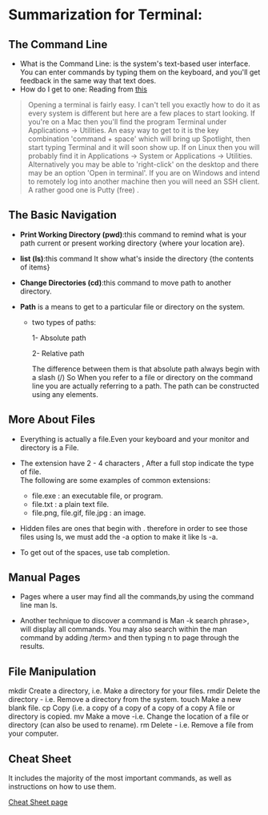 # Summarization for Terminal:
## The Command Line
 - What is the Command Line:
 is the system's text-based user interface. You can enter commands by typing them on the keyboard, and you'll get feedback in the same way that text does.
 - How do I get to one:
 Reading from [this](https://ryanstutorials.net/linuxtutorial/commandline.php)

 >Opening a terminal is fairly easy. I can't tell you exactly how to do it as every system is different but here are a few places to start looking.
If you're on a Mac then you'll find the program Terminal under Applications -> Utilities. An easy way to get to it is the key combination 'command + space' which will bring up Spotlight, then start typing Terminal and it will soon show up.
If on Linux then you will probably find it in Applications -> System or Applications -> Utilities. Alternatively you may be able to 'right-click' on the desktop and there may be an option 'Open in terminal'.
If you are on Windows and intend to remotely log into another machine then you will need an SSH client. A rather good one is Putty (free) . 

## The Basic Navigation
- **Print Working Directory (pwd)**:this command  to remind what is your path current or present working directory {where your location are}.
- **list (ls)**:this command It show what's inside the directory {the contents of items}
- **Change Directories (cd)**:this command to move path to another directory.
- **Path** is a means to get to a particular file or directory on the system.

  - two types of paths:

       1- Absolute path 
  
       2- Relative path<br> 
       
       The difference between them is that absolute path always begin with a slash (/)
So When you refer to a file or directory on the command line you are actually referring to a path. The path can be constructed using any elements.
 
## More About Files
- Everything is actually a file.Even your keyboard and your monitor and directory is a File.<br>
- The extension have 2 - 4 characters , After a full stop indicate the type of file.
<br> The following are some examples of common extensions:
   - file.exe : an executable file, or program.
   - file.txt : a plain text file.
   - file.png, file.gif, file.jpg : an image.

- Hidden files are ones that begin with . therefore in order to see those files using ls, we must add the -a option to make it like ls -a. 

- To get out of the spaces, use tab completion.

## Manual Pages
- Pages where a user may find all the commands,by using the command line man ls.<br>

- Another technique to discover a command is Man -k search phrase>, will display all commands. You may also search within the man command by adding /term> and then typing n to page through the results.

## File Manipulation
mkdir Create a directory, i.e. Make a directory for your files. rmdir Delete the directory - i.e. Remove a directory from the system. touch Make a new blank file. cp Copy (i.e. a copy of a copy of a copy of a copy A file or directory is copied. mv Make a move -i.e. Change the location of a file or directory (can also be used to rename). rm Delete - i.e. Remove a file from your computer.


## Cheat Sheet
 It includes the majority of the most important commands, as well as instructions on how to use them.

[Cheat Sheet page](https://ryanstutorials.net/linuxtutorial/cheatsheet.php)